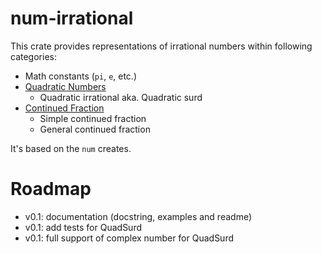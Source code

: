 # num-irrational

This crate provides representations of irrational numbers within following categories:
- Math constants (`pi`, `e`, etc.)
- [Quadratic Numbers](https://en.wikipedia.org/wiki/Algebraic_number#Examples)
    - Quadratic irrational aka. Quadratic surd
- [Continued Fraction](https://en.wikipedia.org/wiki/Continued_fraction)
    - Simple continued fraction
    - General continued fraction

It's based on the `num` creates.

# Roadmap
- v0.1: documentation (docstring, examples and readme)
- v0.1: add tests for QuadSurd
- v0.1: full support of complex number for QuadSurd
